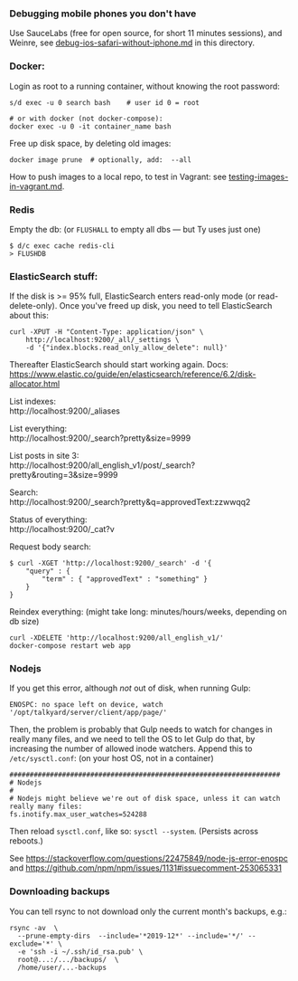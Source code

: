 
### Debugging mobile phones you don't have

Use SauceLabs (free for open source, for short 11 minutes sessions), and Weinre,
see  [debug-ios-safari-without-iphone.md](./debug-ios-safari-without-iphone.md)
in this directory.


### Docker:

Login as root to a running container, without knowing the root password:

    s/d exec -u 0 search bash    # user id 0 = root

    # or with docker (not docker-compose):
    docker exec -u 0 -it container_name bash

Free up disk space, by deleting old images:

    docker image prune  # optionally, add:  --all

How to push images to a local repo, to test in Vagrant: see [testing-images-in-vagrant.md](./testing-images-in-vagrant.md).


### Redis

Empty the db: (or `FLUSHALL` to empty all dbs — but Ty uses just one)

```
$ d/c exec cache redis-cli
> FLUSHDB
```

### ElasticSearch stuff:

If the disk is >= 95% full, ElasticSearch enters read-only mode (or read-delete-only).
Once you've freed up disk, you need to tell ElasticSearch about this:

```
curl -XPUT -H "Content-Type: application/json" \
    http://localhost:9200/_all/_settings \
    -d '{"index.blocks.read_only_allow_delete": null}'
```

Thereafter ElasticSearch should start working again. Docs:
https://www.elastic.co/guide/en/elasticsearch/reference/6.2/disk-allocator.html


List indexes:  
http://localhost:9200/_aliases

List everything:  
http://localhost:9200/_search?pretty&size=9999

List posts in site 3:  
http://localhost:9200/all_english_v1/post/_search?pretty&routing=3&size=9999

Search:  
http://localhost:9200/_search?pretty&q=approvedText:zzwwqq2

Status of everything:  
http://localhost:9200/_cat?v

Request body search:  

```
$ curl -XGET 'http://localhost:9200/_search' -d '{
    "query" : {
        "term" : { "approvedText" : "something" }
    }
}
```

Reindex everything: (might take long: minutes/hours/weeks, depending on db size)

```
curl -XDELETE 'http://localhost:9200/all_english_v1/'
docker-compose restart web app
```


### Nodejs

If you get this error, although *not* out of disk, when running Gulp:

```
ENOSPC: no space left on device, watch '/opt/talkyard/server/client/app/page/'
```

Then, the problem is probably that Gulp needs to watch for changes in really many files,
and we need to tell the OS to let Gulp do that, by increasing the number of allowed
inode watchers. Append this to `/etc/sysctl.conf`: (on your host OS, not in a container)

```
###################################################################
# Nodejs
#
# Nodejs might believe we're out of disk space, unless it can watch really many files:
fs.inotify.max_user_watches=524288
```

Then reload `sysctl.conf`, like so: `sysctl --system`. (Persists across reboots.)

See https://stackoverflow.com/questions/22475849/node-js-error-enospc and
https://github.com/npm/npm/issues/1131#issuecomment-253065331


### Downloading backups

You can tell rsync to not download only the current month's backups, e.g.:

```
rsync -av  \
  --prune-empty-dirs  --include='*2019-12*' --include='*/' --exclude='*' \
  -e 'ssh -i ~/.ssh/id_rsa.pub' \
  root@...:/.../backups/  \
  /home/user/...-backups
```

